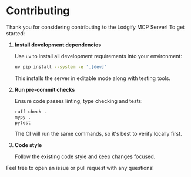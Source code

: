 # Contributing

Thank you for considering contributing to the Lodgify MCP Server! To get started:

1. **Install development dependencies**

   Use `uv` to install all development requirements into your environment:

   ```bash
   uv pip install --system -e '.[dev]'
   ```

   This installs the server in editable mode along with testing tools.

2. **Run pre-commit checks**

   Ensure code passes linting, type checking and tests:

   ```bash
   ruff check .
   mypy .
   pytest
   ```

   The CI will run the same commands, so it's best to verify locally first.

3. **Code style**

   Follow the existing code style and keep changes focused.

Feel free to open an issue or pull request with any questions!
